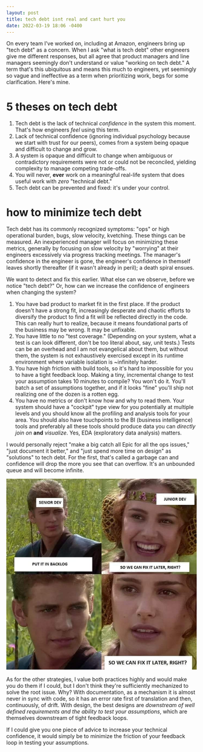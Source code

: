 ```yaml
---
layout: post
title: tech debt isnt real and cant hurt you
date: 2022-03-19 18:06 -0400
---
```


On every team I've worked on, including at Amazon, engineers bring up
"tech debt" as a concern. When I ask "what is tech debt" other engineers
give me different responses, but all agree that product managers and line
managers seemingly don't understand or value "working on tech debt."
A term that's this ubiquitous and means this much to engineers, yet
seemingly so vague and ineffective as a term when prioritizing work, begs
for some clarification. Here's mine.

# 5 theses on tech debt

1. Tech debt is the lack of technical _confidence_ in the system this
   moment. That's how engineers _feel_ using this term.
2. Lack of technical confidence (ignoring individual psychology because we
   start with trust for our peers), comes from a system being opaque and
   difficult to change and grow.
3. A system is opaque and difficult to change when ambiguous or
   contradictory requirements were not or could not be reconciled,
   yielding complexity to manage competing trade-offs.
4. You will never, **ever** work on a meaningful real-life system that
   does useful work with _zero_ "technical debt."
5. Tech debt can be prevented and fixed: it's under your control.

# how to minimize tech debt

Tech debt has its commonly recognized symptoms: "ops" or high operational
burden, bugs, slow velocity, kvetching. These things can be measured. An
inexperienced manager will focus on minimizing these metrics, generally by
focusing on slow velocity by "worrying" at their engineers excessively via
progress tracking meetings. The manager's confidence in the engineer is
gone, the engineer's confidence in themself leaves shortly thereafter (if
it wasn't already in peril); a death spiral ensues.

We want to detect and fix this earlier. What else can we observe, before
we notice "tech debt?" Or, how can we increase the confidence of engineers
when changing the system?

1. You have bad product to market fit in the first place. If the product
   doesn't have a strong fit, increasingly desperate and chaotic efforts
   to diversify the product to find a fit will be reflected directly in
   the code. This can really hurt to realize, because it means
   foundational parts of the business may be wrong. It may be unfixable.
2. You have little to no "test coverage." (Depending on your system, what
   a test is can look different, don't be too literal about, say, unit
   tests.) Tests can be an overhead and I am not evangelical about them,
   but without them, the system is not exhaustively exercised except in
   its runtime environment where variable isolation is ~infinitely harder.
3. You have high friction with build tools, so it's hard to impossible for
   you to have a tight feedback loop. Making a tiny, incremental change to
   test your assumption takes 10 minutes to compile? You won't do it.
   You'll batch a set of assumptions together, and if it looks "fine"
   you'll ship not realizing one of the dozen is a rotten egg.
4. You have no metrics or don't know how and why to read them. Your system
   should have a "cockpit" type view for you potentially at multiple
   levels and you should know all the profiling and analysis tools for
   your area. You should also have touchpoints to the BI (business
   intelligence) tools and preferably all these tools should produce data
   you can _directly join on_ **and** _visualize_. Yes, EDA (exploratory
   data analysis) matters.

I would personally reject "make a big catch all Epic for all the ops
issues," "just document it better," and "just spend more time on design"
as "solutions" to tech debt. For the first, that's called a garbage can
and confidence will drop the more you see that can overflow. It's an
unbounded queue and will become infinite.

![](/images/backlog.jpg)

As for the other strategies, I value both practices highly and would make
you do them if I could, but I don't think they're sufficiently mechanized
to solve the root issue. Why? With documentation, as a mechanism it is
almost never in sync with code, so it has an error rate first of
translation and then, continuously, of drift. With design, the best
designs are _downstream of well defined requirements and the ability to
test your assumptions_, which are themselves downstream of tight feedback
loops.

If I could give you one piece of advice to increase your technical
confidence, it would simply be to minimize the friction of your feedback
loop in testing your assumptions.
